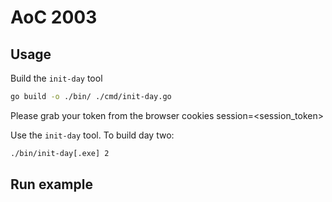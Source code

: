 # AoC 2003


## Usage

Build the `init-day` tool

```bash
go build -o ./bin/ ./cmd/init-day.go
```

Please grab your token from the browser cookies
session=<session_token>

Use the `init-day` tool. To build day two:

```bash
./bin/init-day[.exe] 2
```

## Run example